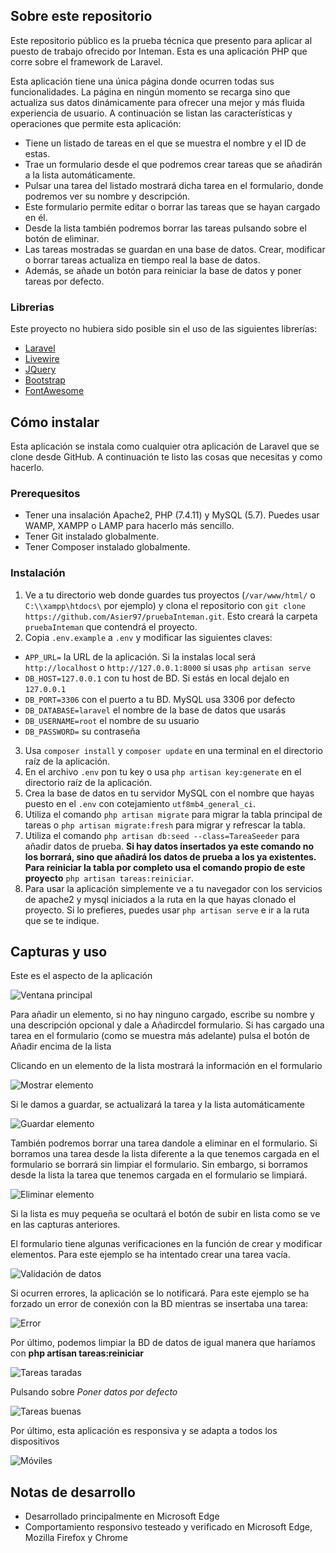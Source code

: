 <!-- ABOUT THE PROJECT -->
## Sobre este repositorio

Este repositorio público es la prueba técnica que presento para aplicar al puesto de trabajo ofrecido por Inteman. Esta es una aplicación PHP que corre sobre el framework de Laravel. 

Esta aplicación tiene una única página donde ocurren todas sus funcionalidades. La página en ningún momento se recarga sino que actualiza sus datos dinámicamente para ofrecer una mejor y más fluida experiencia de usuario. A continuación se listan las características y operaciones que permite esta aplicación:

* Tiene un listado de tareas en el que se muestra el nombre y el ID de estas.
* Trae un formulario desde el que podremos crear tareas que se añadirán a la lista automáticamente.
* Pulsar una tarea del listado mostrará dicha tarea en el formulario, donde podremos ver su nombre y descripción.
* Este formulario permite editar o borrar las tareas que se hayan cargado en él.
* Desde la lista también podremos borrar las tareas pulsando sobre el botón de eliminar.
* Las tareas mostradas se guardan en una base de datos. Crear, modificar o borrar tareas actualiza en tiempo real la base de datos.
* Además, se añade un botón para reiniciar la base de datos y poner tareas por defecto.

### Librerias

Este proyecto no hubiera sido posible sin el uso de las siguientes librerías:

* [Laravel](https://laravel.com)
* [Livewire](https://laravel-livewire.com)
* [JQuery](https://jquery.com)
* [Bootstrap](https://getbootstrap.com)
* [FontAwesome](https://fontawesome.com)



<!-- GETTING STARTED -->
## Cómo instalar

Esta aplicación se instala como cualquier otra aplicación de Laravel que se clone desde GitHub. A continuación te listo las cosas que necesitas y como hacerlo.

### Prerequesitos

* Tener una insalación Apache2, PHP (7.4.11) y MySQL (5.7). Puedes usar WAMP, XAMPP o LAMP para hacerlo más sencillo.
* Tener Git instalado globalmente.
* Tener Composer instalado globalmente.

### Instalación

1. Ve a tu directorio web donde guardes tus proyectos (```/var/www/html/``` o ```C:\\xampp\htdocs\``` por ejemplo) y clona el repositorio con ```git clone https://github.com/Asier97/pruebaInteman.git```. Esto creará la carpeta ```pruebaInteman``` que contendrá el proyecto.
2. Copia ```.env.example``` a ```.env``` y modificar las siguientes claves:
 - ```APP_URL=``` la URL de la aplicación. Si la instalas local será ```http://localhost``` o ```http://127.0.0.1:8000``` si usas ```php artisan serve```
 - ```DB_HOST=127.0.0.1``` con tu host de BD. Si estás en local dejalo en ```127.0.0.1```
 - ```DB_PORT=3306``` con el puerto a tu BD. MySQL usa 3306 por defecto
 - ```DB_DATABASE=laravel``` el nombre de la base de datos que usarás
 - ```DB_USERNAME=root``` el nombre de su usuario
 - ```DB_PASSWORD=``` su contraseña
3. Usa ```composer install``` y ```composer update``` en una terminal en el directorio raíz de la aplicación.
4. En el archivo ```.env``` pon tu key o usa ```php artisan key:generate``` en el directorio raíz de la aplicación.
5. Crea la base de datos en tu servidor MySQL con el nombre que hayas puesto en el ```.env``` con cotejamiento ```utf8mb4_general_ci```.
6. Utiliza el comando ```php artisan migrate``` para migrar la tabla principal de tareas o ```php artisan migrate:fresh``` para migrar y refrescar la tabla.
7. Utiliza el comando ```php artisan db:seed --class=TareaSeeder``` para añadir datos de prueba. **Si hay datos insertados ya este comando no los borrará, sino que añadirá los datos de prueba a los ya existentes. Para reiniciar la tabla por completo usa el comando propio de este proyecto** ```php artisan tareas:reiniciar```.
8. Para usar la aplicación simplemente ve a tu navegador con los servicios de apache2 y mysql iniciados a la ruta en la que hayas clonado el proyecto. Si lo prefieres, puedes usar ```php artisan serve``` e ir a la ruta que se te indique.



<!-- USAGE EXAMPLES -->
## Capturas y uso

Este es el aspecto de la aplicación

![Ventana principal](README_imgs/1.PNG)

Para añadir un elemento, si no hay ninguno cargado, escribe su nombre y una descripción opcional y dale a Añadircdel formulario. Si has cargado una tarea en el formulario (como se muestra más adelante) pulsa el botón de Añadir encima de la lista

Clicando en un elemento de la lista mostrará la información en el formulario

![Mostrar elemento](README_imgs/2.PNG)

Si le damos a guardar, se actualizará la tarea y la lista automáticamente

![Guardar elemento](README_imgs/3.PNG)

También podremos borrar una tarea dandole a eliminar en el formulario. Si borramos una tarea desde la lista diferente a la que tenemos cargada en el formulario se borrará sin limpiar el formulario. Sin embargo, si borramos desde la lista la tarea que tenemos cargada en el formulario se limpiará.

![Eliminar elemento](README_imgs/4.PNG)

Si la lista es muy pequeña se ocultará el botón de subir en lista como se ve en las capturas anteriores.

El formulario tiene algunas verificaciones en la función de crear y modificar elementos. Para este ejemplo se ha intentado crear una tarea vacía.

![Validación de datos](README_imgs/5.PNG)

Si ocurren errores, la aplicación se lo notificará. Para este ejemplo se ha forzado un error de conexión con la BD mientras se insertaba una tarea:

![Error](README_imgs/6.PNG)

Por último, podemos limpiar la BD de datos de igual manera que haríamos con **php artisan tareas:reiniciar**

![Tareas taradas](README_imgs/7.PNG)

Pulsando sobre *Poner datos por defecto*

![Tareas buenas](README_imgs/8.PNG)

Por último, esta aplicación es responsiva y se adapta a todos los dispositivos

![Móviles](README_imgs/9.PNG)



<!-- USAGE EXAMPLES -->
## Notas de desarrollo

* Desarrollado principalmente en Microsoft Edge
* Comportamiento responsivo testeado y verificado en Microsoft Edge, Mozilla Firefox y Chrome

